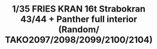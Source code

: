 ---
layout: product
title: "1/35 FRIES KRAN 16t Strabokran 43/44 + Panther full interior (Random/ TAKO2097/2098/2099/2100/2104)"
price: "10500" 
desc: "Maketa"
img_path: "/assets/img/TAKO2108.webp"
brand: "N/A"
available: false
special_offer: false
new: false
soon: false
cat: "010000"
subcat: "010200"
subsubcat: "0N/A"
sifra: "TAKO2108"
popular: false
spec: false
---